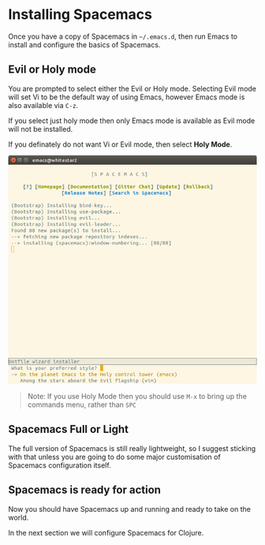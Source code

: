 # Installing Spacemacs

Once you have a copy of Spacemacs in `~/.emacs.d`, then run Emacs to install and configure the basics of Spacemacs.

## Evil or Holy mode

You are prompted to select either the Evil or Holy mode.  Selecting Evil mode will set Vi to be the default way of using Emacs, however Emacs mode is also available via `C-z`.

If you select just holy mode then only Emacs mode is available as Evil mode will not be installed.

If you definately do not want Vi or Evil mode, then select **Holy Mode**.

![Spacemacs - selecting Holy mode](/images/spacemacs-install-holy-mode.png)


> Note:  If you use Holy Mode then you should use `M-x` to bring up the commands menu, rather than `SPC`


## Spacemacs Full or Light 

The full version of Spacemacs is still really lightweight, so I suggest sticking with that unless you are going to do some major customisation of Spacemacs configuration itself.


## Spacemacs is ready for action 

Now you should have Spacemacs up and running and ready to take on the world.

In the next section we will configure Spacemacs for Clojure.
